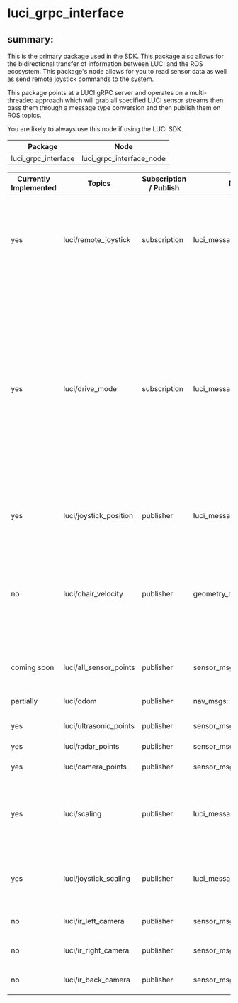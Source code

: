 # luci_grpc_interface

## summary:

This is the primary package used in the SDK. This package also allows for the bidirectional transfer of information between LUCI and the ROS ecosystem. This package's node allows for you to read sensor data as well as send remote joystick commands to the system.

This package points at a LUCI gRPC server and operates on a multi-threaded approach which will grab all specified LUCI sensor streams then pass them through a message type conversion and then publish them on ROS topics.

You are likely to always use this node if using the LUCI SDK.

| Package | Node |
|---------|------|
| luci_grpc_interface | luci_grpc_interface_node |

| Currently Implemented | Topics | Subscription / Publish | Message Type | Description |
|-----------------------|--------|----------------------|--------------|------------|
| yes | luci/remote_joystick | subscription | luci_messages::msg::LuciJoystick | Remote joystick values used to drive the chair (FB: xxx, LR: xxx). Value Range: [-100, 100] |
| yes | luci/drive_mode | subscription | luci_messages::msg::LuciDriveMode | Mode of chair for drive controls (USER = user drives with joystick, ENGAGED = remote command drive the chair if user is holding joystick forward, AUTO = remote commands drive chair no matter what user is doing) |
| yes | luci/joystick_position | publisher | luci_messages::msg::LuciJoystick | Joystick values of the chair (FB:xxx, LR: xxx) |
| no | luci/chair_velocity | publisher | geometry_msgs::msg::Twist | Linear and angular velocity of the chair according to onboard AHRS **Note: “linear velocity” will be speed not velocity** |
| coming soon | luci/all_sensor_points | publisher | sensor_msgs::msg::PointCloud2 | Full pointcloud (All LUCI sensors) |
| partially | luci/odom | publisher | nav_msgs::msg::Odometry | AHRS odom reading |
| yes | luci/ultrasonic_points | publisher | sensor_msgs::msg::PointCloud2 | Ultrasonic pointcloud |
| yes | luci/radar_points | publisher | sensor_msgs::msg::PointCloud2 | Radar pointcloud |
| yes | luci/camera_points | publisher | sensor_msgs::msg::PointCloud2 | Camera poincloud |
| yes | luci/scaling | publisher | luci_messages::msg::LuciScaling | Scaling percentage of each zone LUCI sees (100% => full ability to drive) |
| yes | luci/joystick_scaling | publisher | luci_messages::msg::LuciJoystick | Scaled Joystick values of the chair (FB:xxx, LR: xxx) |
| no | luci/ir_left_camera | publisher | sensor_msgs::msg::Image | Left camera’s IR frame |
| no | luci/ir_right_camera | publisher | sensor_msgs::msg::Image | Right camera’s IR frame |
| no | luci/ir_back_camera | publisher | sensor_msgs::msg::Image | Back camera’s IR frame |
